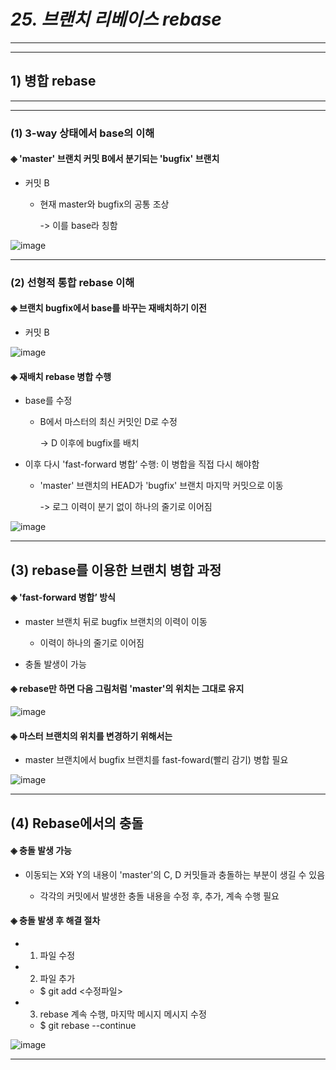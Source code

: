 # *25. 브랜치 리베이스 rebase*
- - -
* * *
## 1) 병합 rebase
- - -
* * *
### (1) 3-way 상태에서 base의 이해
#### ◈ 'master' 브랜치 커밋 B에서 분기되는 'bugfix' 브랜치
  - 커밋 B

    - 현재 master와 bugfix의 공통 조상

      -> 이를 base라 칭함

![image](https://github.com/JD12321/1-2-STD/assets/127118453/23b0ec12-cad5-4eda-b5ab-d1303fb3b564)
- - -
### (2) 선형적 통합 rebase 이해
#### ◈ 브랜치 bugfix에서 base를 바꾸는 재배치하기 이전
  - 커밋 B

![image](https://github.com/JD12321/1-2-STD/assets/127118453/5b187602-c66e-4022-8e02-91056276e373)
#### ◈ 재배치 rebase 병합 수행
  - base를 수정

    - B에서 마스터의 최신 커밋인 D로 수정

      -> D 이후에 bugfix를 배치
  - 이후 다시 'fast-forward 병합’ 수행: 이 병합을 직접 다시 해야함

    - 'master' 브랜치의 HEAD가 'bugfix' 브랜치 마지막 커밋으로 이동

      -> 로그 이력이 분기 없이 하나의 줄기로 이어짐

![image](https://github.com/JD12321/1-2-STD/assets/127118453/4a3a2a2c-6371-4293-b83c-8afe34a2f3d6)
- - -
## (3) rebase를 이용한 브랜치 병합 과정
#### ◈ 'fast-forward 병합’ 방식
  - master 브랜치 뒤로 bugfix 브랜치의 이력이 이동

    - 이력이 하나의 줄기로 이어짐
  - 충돌 발생이 가능
#### ◈ rebase만 하면 다음 그림처럼 'master'의 위치는 그대로 유지

![image](https://github.com/JD12321/1-2-STD/assets/127118453/e12012ee-cad1-45a5-a2ac-1c8776362e97)
#### ◈ 마스터 브랜치의 위치를 변경하기 위해서는
  - master 브랜치에서 bugfix 브랜치를 fast-foward(빨리 감기) 병합 필요

![image](https://github.com/JD12321/1-2-STD/assets/127118453/8f083e78-7870-4475-9fc1-e0200f76ed69)
- - -
## (4) Rebase에서의 충돌
#### ◈ 충돌 발생 가능
  - 이동되는 X와 Y의 내용이 'master'의 C, D 커밋들과 충돌하는 부분이 생길 수 있음

    - 각각의 커밋에서 발생한 충돌 내용을 수정 후, 추가, 계속 수행 필요
#### ◈ 충돌 발생 후 해결 절차
  - 1. 파일 수정

  - 2. 파일 추가

    - $ git add <수정파일>
  - 3. rebase 계속 수행, 마지막 메시지 메시지 수정

    - $ git rebase --continue

![image](https://github.com/JD12321/1-2-STD/assets/127118453/0a2ab083-0d9a-40e1-8c87-6b2903f87d28)
- - -
